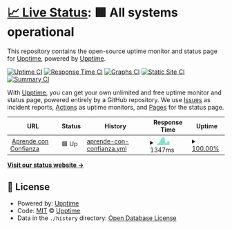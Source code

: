 # [📈 Live Status](https://demo.upptime.js.org): <!--live status--> **🟩 All systems operational**

This repository contains the open-source uptime monitor and status page for [Upptime](https://upptime.js.org), powered by [Upptime](https://github.com/upptime/upptime).

[![Uptime CI](https://github.com/Logic-Brains-Technologies/logicbrains-upptime/workflows/Uptime%20CI/badge.svg)](https://github.com/Logic-Brains-Technologies/logicbrains-upptime/actions?query=workflow%3A%22Uptime+CI%22)
[![Response Time CI](https://github.com/Logic-Brains-Technologies/logicbrains-upptime/workflows/Response%20Time%20CI/badge.svg)](https://github.com/Logic-Brains-Technologies/logicbrains-upptime/actions?query=workflow%3A%22Response+Time+CI%22)
[![Graphs CI](https://github.com/Logic-Brains-Technologies/logicbrains-upptime/workflows/Graphs%20CI/badge.svg)](https://github.com/Logic-Brains-Technologies/logicbrains-upptime/actions?query=workflow%3A%22Graphs+CI%22)
[![Static Site CI](https://github.com/Logic-Brains-Technologies/logicbrains-upptime/workflows/Static%20Site%20CI/badge.svg)](https://github.com/Logic-Brains-Technologies/logicbrains-upptime/actions?query=workflow%3A%22Static+Site+CI%22)
[![Summary CI](https://github.com/Logic-Brains-Technologies/logicbrains-upptime/workflows/Summary%20CI/badge.svg)](https://github.com/Logic-Brains-Technologies/logicbrains-upptime/actions?query=workflow%3A%22Summary+CI%22)

With [Upptime](https://upptime.js.org), you can get your own unlimited and free uptime monitor and status page, powered entirely by a GitHub repository. We use [Issues](https://github.com/upptime/upptime/issues) as incident reports, [Actions](https://github.com/Logic-Brains-Technologies/logicbrains-upptime/actions) as uptime monitors, and [Pages](https://demo.upptime.js.org) for the status page.

<!--start: status pages-->
<!-- This summary is generated by Upptime (https://github.com/upptime/upptime) -->
<!-- Do not edit this manually, your changes will be overwritten -->
<!-- prettier-ignore -->
| URL | Status | History | Response Time | Uptime |
| --- | ------ | ------- | ------------- | ------ |
| <img alt="" src="https://favicons.githubusercontent.com/www.aprendeconconfianza.cl" height="13"> [Aprende con Confianza](https://www.aprendeconconfianza.cl) | 🟩 Up | [aprende-con-confianza.yml](https://github.com/Logic-Brains-Technologies/logicbrains-upptime/commits/HEAD/history/aprende-con-confianza.yml) | <details><summary><img alt="Response time graph" src="./graphs/aprende-con-confianza/response-time-week.png" height="20"> 1347ms</summary><br><a href="https://status.logicbrains.cl/history/aprende-con-confianza"><img alt="Response time 1203" src="https://img.shields.io/endpoint?url=https%3A%2F%2Fraw.githubusercontent.com%2FLogic-Brains-Technologies%2Flogicbrains-upptime%2FHEAD%2Fapi%2Faprende-con-confianza%2Fresponse-time.json"></a><br><a href="https://status.logicbrains.cl/history/aprende-con-confianza"><img alt="24-hour response time 1181" src="https://img.shields.io/endpoint?url=https%3A%2F%2Fraw.githubusercontent.com%2FLogic-Brains-Technologies%2Flogicbrains-upptime%2FHEAD%2Fapi%2Faprende-con-confianza%2Fresponse-time-day.json"></a><br><a href="https://status.logicbrains.cl/history/aprende-con-confianza"><img alt="7-day response time 1347" src="https://img.shields.io/endpoint?url=https%3A%2F%2Fraw.githubusercontent.com%2FLogic-Brains-Technologies%2Flogicbrains-upptime%2FHEAD%2Fapi%2Faprende-con-confianza%2Fresponse-time-week.json"></a><br><a href="https://status.logicbrains.cl/history/aprende-con-confianza"><img alt="30-day response time 1326" src="https://img.shields.io/endpoint?url=https%3A%2F%2Fraw.githubusercontent.com%2FLogic-Brains-Technologies%2Flogicbrains-upptime%2FHEAD%2Fapi%2Faprende-con-confianza%2Fresponse-time-month.json"></a><br><a href="https://status.logicbrains.cl/history/aprende-con-confianza"><img alt="1-year response time 1203" src="https://img.shields.io/endpoint?url=https%3A%2F%2Fraw.githubusercontent.com%2FLogic-Brains-Technologies%2Flogicbrains-upptime%2FHEAD%2Fapi%2Faprende-con-confianza%2Fresponse-time-year.json"></a></details> | <details><summary><a href="https://status.logicbrains.cl/history/aprende-con-confianza">100.00%</a></summary><a href="https://status.logicbrains.cl/history/aprende-con-confianza"><img alt="All-time uptime 100.00%" src="https://img.shields.io/endpoint?url=https%3A%2F%2Fraw.githubusercontent.com%2FLogic-Brains-Technologies%2Flogicbrains-upptime%2FHEAD%2Fapi%2Faprende-con-confianza%2Fuptime.json"></a><br><a href="https://status.logicbrains.cl/history/aprende-con-confianza"><img alt="24-hour uptime 100.00%" src="https://img.shields.io/endpoint?url=https%3A%2F%2Fraw.githubusercontent.com%2FLogic-Brains-Technologies%2Flogicbrains-upptime%2FHEAD%2Fapi%2Faprende-con-confianza%2Fuptime-day.json"></a><br><a href="https://status.logicbrains.cl/history/aprende-con-confianza"><img alt="7-day uptime 100.00%" src="https://img.shields.io/endpoint?url=https%3A%2F%2Fraw.githubusercontent.com%2FLogic-Brains-Technologies%2Flogicbrains-upptime%2FHEAD%2Fapi%2Faprende-con-confianza%2Fuptime-week.json"></a><br><a href="https://status.logicbrains.cl/history/aprende-con-confianza"><img alt="30-day uptime 100.00%" src="https://img.shields.io/endpoint?url=https%3A%2F%2Fraw.githubusercontent.com%2FLogic-Brains-Technologies%2Flogicbrains-upptime%2FHEAD%2Fapi%2Faprende-con-confianza%2Fuptime-month.json"></a><br><a href="https://status.logicbrains.cl/history/aprende-con-confianza"><img alt="1-year uptime 100.00%" src="https://img.shields.io/endpoint?url=https%3A%2F%2Fraw.githubusercontent.com%2FLogic-Brains-Technologies%2Flogicbrains-upptime%2FHEAD%2Fapi%2Faprende-con-confianza%2Fuptime-year.json"></a></details>

<!--end: status pages-->

[**Visit our status website →**](https://status.logicbrains.cl)

## 📄 License

- Powered by: [Upptime](https://github.com/upptime/upptime)
- Code: [MIT](./LICENSE) © [Upptime](https://upptime.js.org)
- Data in the `./history` directory: [Open Database License](https://opendatacommons.org/licenses/odbl/1-0/)
